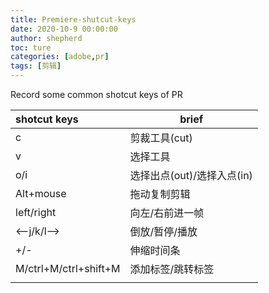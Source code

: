```yaml
---
title: Premiere-shutcut-keys
date: 2020-10-9 00:00:00
author: shepherd
toc: ture
categories: [adobe,pr]
tags: [剪辑]
---
```


Record some common shotcut keys of PR

<!-- more -->

| shotcut keys          | brief                      |
| :-------------------- | -------------------------- |
| c                     | 剪裁工具(cut)              |
| v                     | 选择工具                   |
| o/i                   | 选择出点(out)/选择入点(in) |
| Alt+mouse             | 拖动复制剪辑               |
| left/right            | 向左/右前进一帧            |
| <--j/k/l-->           | 倒放/暂停/播放             |
| +/-                   | 伸缩时间条                 |
| M/ctrl+M/ctrl+shift+M | 添加标签/跳转标签          |
|                       |                            |


